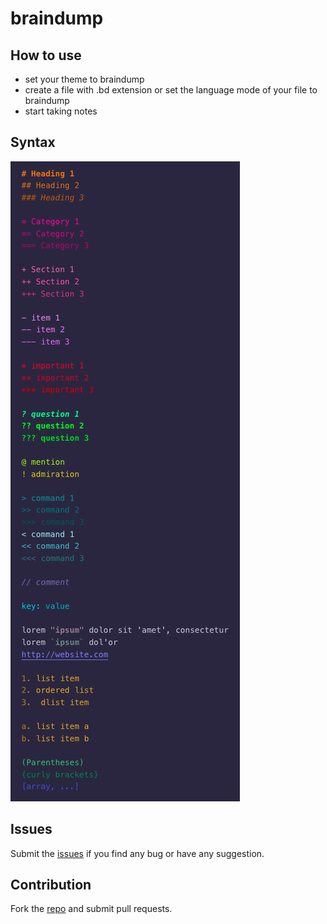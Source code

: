 # braindump

## How to use

-   set your theme to braindump
-   create a file with .bd extension or set the language mode of your file to braindump
-   start taking notes

## Syntax

![features](images/all.png)

## Issues

Submit the [issues](https://github.com/massihx/braindump-theme/issues) if you find any bug or have any suggestion.

## Contribution

Fork the [repo](https://github.com/massihx/braindump-theme) and submit pull requests.
